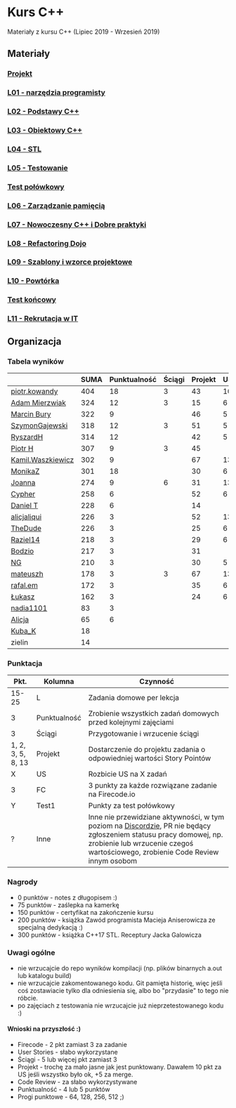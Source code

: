 # Kurs C++

Materiały z kursu C++ (Lipiec 2019 - Wrzesień 2019)

## Materiały

### [Projekt](project)
### [L01 - narzędzia programisty](L01-programmers-tools)
### [L02 - Podstawy C++](L02-C++-introduction)
### [L03 - Obiektowy C++](L03-object-oriented-cpp)
### [L04 - STL](L04-stl)
### [L05 - Testowanie](L05-testing)
### [Test połówkowy](https://forms.gle/5sGr9kWpAccmptpY9)
### [L06 - Zarządzanie pamięcią](L06-memory-management)
### [L07 - Nowoczesny C++ i Dobre praktyki](L07-modern-cpp)
### [L08 - Refactoring Dojo](L08-refactoring-dojo)
### [L09 - Szablony i wzorce projektowe](L09-templates-patterns)
### [L10 - Powtórka](L10-repetition)
### [Test końcowy](https://forms.gle/FxJ3b4qyFF8B1dNb9)
### [L11 - Rekrutacja w IT](L11-recruitment-in-it)

## Organizacja

### Tabela wyników

|                                                     | SUMA | Punktualność | Ściągi | Projekt | US | FC | Test1 | Test2 | Inne | L1 | L2 | L3 | L4 | L5 | L6 | L7 | L8 | L9 | L10|
|-----------------------------------------------------|------|--------------|--------|---------|----|----|-------|-------|------|----|----|----|----|----|----|----|----|----|----|
| [piotr.kowandy](https://github.com/PiotrKowandy)    |  404 |           18 |      3 |      43 | 10 | 84 |    22 |    55 |    5 | 15 | 15 | 15 | 18 | 20 | 20 | 21 |  5 | 35 |    |
| [Adam Mierzwiak](https://github.com/adamvm)         |  324 |           12 |      3 |      15 |  6 | 54 |    17 |    42 |   14 | 15 | 15 | 15 | 15 | 20 |    |  8 |  7 | 16 | 50 |
| [Marcin Bury](https://github.com/MarcinBury92)      |  322 |            9 |        |      46 |  5 | 63 |    25 |    54 |    1 | 15 | 15 | 14 | 26 | 20 |    |  8 |  5 | 16 |    |
| [SzymonGajewski](https://github.com/SzymonGajewski) |  318 |           12 |      3 |      51 |  5 | 15 |    21 |    54 |    6 | 15 | 15 | 14 | 18 | 20 | 20 |  8 |  5 | 36 |    |
| [RyszardH](https://github.com/RyszardHalapacz)      |  314 |           12 |        |      42 |  5 | 51 |    24 |    52 |    2 |  9 | 15 | 15 | 18 | 20 | 20 |  8 |  5 | 16 |    |
| [Piotr H](https://github.com/PiotrHCpp)             |  307 |            9 |      3 |      45 |    | 21 |    24 |    54 |   16 | 15 | 15 | 14 | 26 | 21 | 20 | 18 |  5 | 16 |    |
| [Kamil.Waszkiewicz](https://github.com/darkassazi)  |  302 |            9 |        |      67 | 13 | 51 |    16 |       |   18 | 15 | 15 | 15 | 15 | 21 | 20 | 27 |    |    |    |
| [MonikaZ](https://github.com/MonikaZelechowska)     |  301 |           18 |        |      30 |  6 | 45 |    21 |    47 |   11 | 15 | 15 | 15 | 18 | 20 | 18 | 15 |  7 |    |    |
| [Joanna](https://github.com/teojdb)                 |  274 |            9 |      6 |      31 | 13 |  9 |    24 |    58 |    3 | 15 | 15 | 14 | 22 | 22 |    |  8 |    |    | 25 |
| [Cypher](https://github.com/ChopSeeGuy)             |  258 |            6 |        |      52 |  6 | 42 |    15 |    39 |    9 | 15 |  8 | 15 | 13 |  6 | 18 |  8 |    |  6 |    |
| [Daniel T](https://github.com/LinQ007)              |  228 |            6 |        |      14 |    | 39 |    20 |    55 |      | 15 | 15 | 12 | 27 | 17 |    |  8 |    |    |    |
| [alicjaliqui](https://github.com/alicjaliQui)       |  226 |            3 |        |      52 | 13 | 45 |    29 |       |    2 | 15 | 15 |    | 22 | 22 |    |  8 |    |    |    |
| [TheDude](https://github.com/TheDude-cpu)           |  226 |            3 |        |      25 |  6 | 36 |    14 |    29 |    1 | 15 | 13 |  8 | 11 | 20 | 15 |  8 |  7 | 15 |    |
| [Raziel14](https://github.com/Arakis14)             |  218 |            3 |        |      29 |  6 | 48 |    15 |    26 |      | 15 | 15 | 14 |  6 | 17 |    |  8 |    | 16 |    |
| [Bodzio](https://github.com/Dolaroza)               |  217 |            3 |        |      31 |    | 15 |    11 |    53 |    6 | 15 |    | 15 | 22 | 22 |    |  8 |    | 16 |    |
| [NG](https://github.com/NG90)                       |  210 |            3 |        |      30 |  5 |    |    22 |    55 |      | 15 | 15 | 14 | 26 | 20 |    |  8 |  5 |    |    |
| [mateuszh](https://github.com/czarny247)            |  178 |            3 |      3 |      67 | 13 |    |    20 |       |   11 |  6 | 12 | 15 | 13 |  6 |    |  8 |    |  1 |    |
| [rafal.em](https://github.com/elRaphaelo)           |  172 |            3 |        |      35 |  6 |    |    16 |    33 |    5 |  7 |  2 | 14 | 13 |  6 |    |  8 |  7 | 14 |    |
| [Łukasz](https://github.com/lucaswalicki)           |  162 |            3 |        |      24 |  6 | 39 |    18 |       |   11 | 13 |  4 |  8 | 11 | 17 |    |  8 |    |    |    |
| [nadia1101](https://github.com/JustynaSlazak)       |   83 |            3 |        |         |    |    |       |    28 |    2 | 15 | 15 |    |    |  6 |    |  8 |    |  6 |    |
| [Alicja](https://github.com/AlicjaBonder)           |   65 |            6 |        |         |    |    |       |       |      | 15 | 15 | 15 |    |  6 |    |  8 |    |    |    |
| [Kuba_K](https://github.com/kubakusz)               |   18 |              |        |         |    |    |       |       |    1 |  3 |    |    |    |  6 |    |  8 |    |    |    |
| zielin                                              |   14 |              |        |         |    |    |       |       |      |    |    |    |    |  6 |    |  8 |    |    |    |

### Punktacja

| Pkt.              | Kolumna           | Czynność |
|-------------------|-------------------|----------|
| 15-25             | L                 | Zadania domowe per lekcja |
| 3                 | Punktualność      | Zrobienie wszystkich zadań domowych przed kolejnymi zajęciami |
| 3                 | Ściągi            | Przygotowanie i wrzucenie ściągi |
| 1, 2, 3, 5, 8, 13 | Projekt           | Dostarczenie do projektu zadania o odpowiedniej wartości Story Pointów |
| X                 | US                | Rozbicie US na X zadań |
| 3                 | FC                | 3 punkty za każde rozwiązane zadanie na Firecode.io
| Y                 | Test1             | Punkty za test połówkowy |
| ?                 | Inne              | Inne nie przewidziane aktywności, w tym poziom na [Discordzie](https://mee6.xyz/leaderboard/491367269302009857), PR nie będący zgłoszeniem statusu pracy domowej, np. zrobienie lub wrzucenie czegoś wartościowego, zrobienie Code Review innym osobom |

### Nagrody

- 0 punktów - notes z długopisem :)
- 75 punktów - zaślepka na kamerkę
- 150 punktów - certyfikat na zakończenie kursu
- 200 punktów - książka Zawód programista Macieja Aniserowicza ze specjalną dedykacją :)
- 300 punktów - książka C++17 STL. Receptury Jacka Galowicza

### Uwagi ogólne

- nie wrzucajcie do repo wyników kompilacji (np. plików binarnych a.out lub katalogu build)
- nie wrzucajcie zakomentowanego kodu. Git pamięta historię, więc jeśli coś zostawiacie tylko dla odniesienia się, albo bo "przydasie" to tego nie róbcie.
- po zajęciach z testowania nie wrzucajcie już nieprzetestowanego kodu :)

#### Wnioski na przyszłość :)

- Firecode - 2 pkt zamiast 3 za zadanie
- User Stories - słabo wykorzystane
- Ściągi - 5 lub więcej pkt zamiast 3
- Projekt - trochę za mało jasne jak jest punktowany. Dawałem 10 pkt za US jeśli wszystko było ok, +5 za merge.
- Code Review - za słabo wykorzystywane
- Punktualność - 4 lub 5 punktów
- Progi punktowe - 64, 128, 256, 512 ;)
